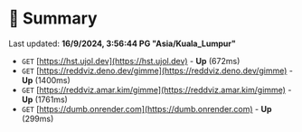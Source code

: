 # 📖 Summary
Last updated: **16/9/2024, 3:56:44 PG "Asia/Kuala_Lumpur"**

- `GET` [https://hst.ujol.dev](https://hst.ujol.dev) - **Up** (672ms)
- `GET` [https://reddviz.deno.dev/gimme](https://reddviz.deno.dev/gimme) - **Up** (1400ms)
- `GET` [https://reddviz.amar.kim/gimme](https://reddviz.amar.kim/gimme) - **Up** (1761ms)
- `GET` [https://dumb.onrender.com](https://dumb.onrender.com) - **Up** (299ms)
